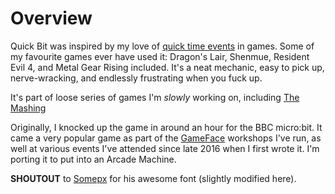 # Overview

Quick Bit was inspired by my love of [quick time events](https://en.wikipedia.org/wiki/Quick_time_event) in games. Some of my favourite games ever have used it: Dragon's Lair, Shenmue, Resident Evil 4, and Metal Gear Rising included. It's a neat mechanic, easy to pick up, nerve-wracking, and endlessly frustrating when you fuck up.

It's part of loose series of games I'm *slowly* working on, including [The Mashing](https://github.com/jrmedd/TheMashingWeb)

Originally, I knocked up the game in around an hour for the BBC micro:bit. It came a very popular game as part of the [GameFace](https://gameface.xyz) workshops I've run, as well at various events I've attended since late 2016 when I first wrote it. I'm porting it to put into an Arcade Machine.

**SHOUTOUT** to [Somepx](https://cartrdge.com/somepx) for his awesome font (slightly modified here).
